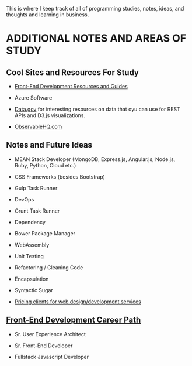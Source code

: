 This is where I keep track of all of programming studies, notes, ideas, and thoughts and learning in business.

# **ADDITIONAL NOTES AND AREAS OF STUDY**

## **Cool Sites and Resources For Study**

- [Front-End Development Resources and Guides](https://gist.github.com/dypsilon/5819504)

- Azure Software

- [Data.gov](https://www.data.gov/developers/apis) for interesting resources on data that oyu can use for REST APIs and D3.js visualizations.

- [ObservableHQ.com](https://beta.observablehq.com/collection/introduction)

## **Notes and Future Ideas**

- MEAN Stack Developer (MongoDB, Express.js, Angular.js, Node.js, Ruby, Python, Cloud etc.)

- CSS Frameworks (besides Bootstrap)

- Gulp Task Runner

- DevOps

- Grunt Task Runner

- Dependency

- Bower Package Manager

- WebAssembly

- Unit Testing

- Refactoring / Cleaning Code

- Encapsulation

- Syntactic Sugar

- [Pricing clients for web design/development services](https://studywebdevelopment.com/how-to-charge-for-a-website.html)

## **[Front-End Development Career Path](https://coggle.it/diagram/52e97f8c5a143de239005d1b/t/web-development/56212c4e4c505e0045c0d3bda59b77e5977c2c9bd40f3fd0b451bdcf8da4aa52)**

- Sr. User Experience Architect

- Sr. Front-End Developer

- Fullstack Javascript Developer